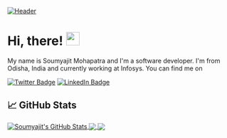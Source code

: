 [![Header](https://raw.githubusercontent.com/soumyajitmohapatra/soumyajitmohapatra/master/readme_header.png "Header")](https://github.com/soumyajitmohapatra/)

# Hi, there! <img src="https://raw.githubusercontent.com/MartinHeinz/MartinHeinz/master/wave.gif" width="30px" height="30px">

My name is Soumyajit Mohapatra and I'm a software developer. I'm from Odisha, India and currently working at Infosys. You can find me on
 
[![Twitter Badge](https://img.shields.io/badge/Twitter-Profile-informational?style=flat&logo=twitter&logoColor=white&color=1CA2F1)](https://twitter.com/so_mya_jit)
[![LinkedIn Badge](https://img.shields.io/badge/LinkedIn-Profile-informational?style=flat&logo=linkedin&logoColor=white&color=0D76A8)](https://www.linkedin.com/in/soumyajit-mohapatra/)

## &#x1f4c8; GitHub Stats

<a href="https://github.com/soumyajitmohapatra/soumyajitmohapatra">
  <img align="center" src="https://github-readme-stats.vercel.app/api?username=soumyajitmohapatra&count_private=true&show_icons=true&theme=dark" alt="Soumyajit's GitHub Stats" />
</a>

<a href="https://github.com/soumyajitmohapatra/soumyajitmohapatra">
  <img align="center" src="https://github-readme-stats.vercel.app/api/top-langs?username=soumyajitmohapatra&show_icons=true&locale=en&layout=compact&theme=dark" />
</a>


<a href="https://github.com/soumyajitmohapatra/DEMO_TEMPLATE">
  <img align="center" src="https://github-readme-stats.vercel.app/api/pin/?username=soumyajitmohapatra&repo=ecommerce&title_color=ffffff&text_color=c9cacc&icon_color=2bbc8a&theme=dark" />
</a>   
   

